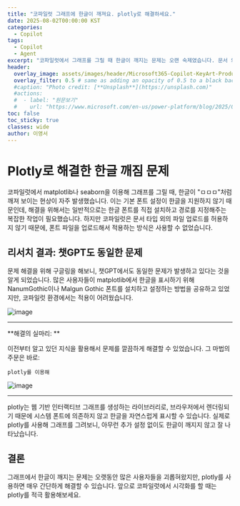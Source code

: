 ```yaml
---
title: "코파일럿 그래프에 한글이 깨져요. plotly로 해결하세요."
date: 2025-08-02T00:00:00 KST
categories:
  - Copilot
tags:
  - Copilot
  - Agent
excerpt: "코파일럿에서 그래프를 그릴 때 한글이 깨지는 문제는 오랜 숙제였습니다. 문서 외 파일 업로드가 불가능해 기존 해결책이 적용되지 않았지만, plotly를 사용하니 한글이 완벽하게 표시되었습니다."
header:
  overlay_image: assets/images/header/Microsoft365-Copilot-KeyArt-Productivity-6K-01.png
  overlay_filter: 0.5 # same as adding an opacity of 0.5 to a black background
  #caption: "Photo credit: [**Unsplash**](https://unsplash.com)"
  #actions:
  #  - label: "원문보기"
  #    url: "https://www.microsoft.com/en-us/power-platform/blog/2025/07/21/agent-costs-controls/?msockid=3535fcba82d669720766ed1c8358686d"
toc: false
toc_sticky: true
classes: wide
author: 이영서
---
```


# Plotly로 해결한 한글 깨짐 문제

코파일럿에서 matplotlib나 seaborn을 이용해 그래프를 그릴 때, 한글이 "ㅁㅁㅁ"처럼 깨져 보이는 현상이 자주 발생했습니다. 이는 기본 폰트 설정이 한글을 지원하지 않기 때문인데, 해결을 위해서는 일반적으로는 한글 폰트를 직접 설치하고 경로를 지정해주는 복잡한 작업이 필요했습니다. 하지만 코파일럿은 문서 타입 외의 파일 업로드를 허용하지 않기 때문에, 폰트 파일을 업로드해서 적용하는 방식은 사용할 수 없었습니다.

## 리서치 결과: 챗GPT도 동일한 문제

문제 해결을 위해 구글링을 해보니, 챗GPT에서도 동일한 문제가 발생하고 있다는 것을 알게 되었습니다. 많은 사용자들이 matplotlib에서 한글을 표시하기 위해 NanumGothic이나 Malgun Gothic 폰트를 설치하고 설정하는 방법을 공유하고 있었지만, 코파일럿 환경에서는 적용이 어려웠습니다.

![image](/mwkorea/assets/images/20250802/image01.png) 

---

**해결의 실마리: **

이전부터 알고 있던 지식을 활용해서 문제를 깔끔하게 해결할 수 있었습니다. 그 마법의 주문은 바로:

```
plotly를 이용해
```

![image](/mwkorea/assets/images/20250802/image02.png) 

---

plotly는 웹 기반 인터랙티브 그래프를 생성하는 라이브러리로, 브라우저에서 렌더링되기 때문에 시스템 폰트에 의존하지 않고 한글을 자연스럽게 표시할 수 있습니다. 실제로 plotly를 사용해 그래프를 그려보니, 아무런 추가 설정 없이도 한글이 깨지지 않고 잘 나타났습니다.


## 결론

그래프에서 한글이 깨지는 문제는 오랫동안 많은 사용자들을 괴롭혀왔지만, plotly를 사용하면 매우 간단하게 해결할 수 있습니다. 앞으로 코파일럿에서 시각화를 할 때는 plotly를 적극 활용해보세요. 
